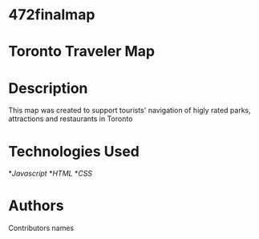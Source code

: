 # 472finalmap
# Toronto Traveler Map
# Description
This map was created to support tourists' navigation of higly rated parks, attractions and restaurants in Toronto
# Technologies Used
*_Javascript_
*_HTML_
 *_CSS_

# Authors
Contributors names

